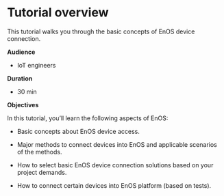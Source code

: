 # Tutorial overview

This tutorial walks you through the basic concepts of EnOS device connection.


**Audience**

- IoT engineers

**Duration**

- 30 min

**Objectives**

In this tutorial, you’ll learn the following aspects of EnOS:

-   Basic concepts about EnOS device access.

-   Major methods to connect devices into EnOS and applicable scenarios of the
    methods.

-   How to select basic EnOS device connection solutions based on your project
    demands.

-   How to connect certain devices into EnOS platform (based on tests).
